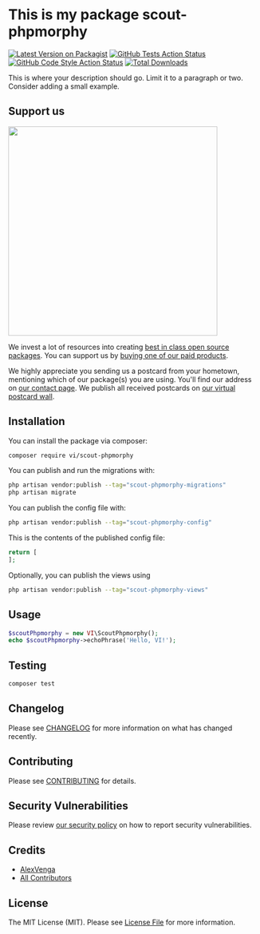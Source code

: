 # This is my package scout-phpmorphy

[![Latest Version on Packagist](https://img.shields.io/packagist/v/vi/scout-phpmorphy.svg?style=flat-square)](https://packagist.org/packages/vi/scout-phpmorphy)
[![GitHub Tests Action Status](https://img.shields.io/github/workflow/status/vi/scout-phpmorphy/run-tests?label=tests)](https://github.com/vi/scout-phpmorphy/actions?query=workflow%3Arun-tests+branch%3Amain)
[![GitHub Code Style Action Status](https://img.shields.io/github/workflow/status/vi/scout-phpmorphy/Fix%20PHP%20code%20style%20issues?label=code%20style)](https://github.com/vi/scout-phpmorphy/actions?query=workflow%3A"Fix+PHP+code+style+issues"+branch%3Amain)
[![Total Downloads](https://img.shields.io/packagist/dt/vi/scout-phpmorphy.svg?style=flat-square)](https://packagist.org/packages/vi/scout-phpmorphy)

This is where your description should go. Limit it to a paragraph or two. Consider adding a small example.

## Support us

[<img src="https://github-ads.s3.eu-central-1.amazonaws.com/scout-phpmorphy.jpg?t=1" width="419px" />](https://spatie.be/github-ad-click/scout-phpmorphy)

We invest a lot of resources into creating [best in class open source packages](https://spatie.be/open-source). You can support us by [buying one of our paid products](https://spatie.be/open-source/support-us).

We highly appreciate you sending us a postcard from your hometown, mentioning which of our package(s) you are using. You'll find our address on [our contact page](https://spatie.be/about-us). We publish all received postcards on [our virtual postcard wall](https://spatie.be/open-source/postcards).

## Installation

You can install the package via composer:

```bash
composer require vi/scout-phpmorphy
```

You can publish and run the migrations with:

```bash
php artisan vendor:publish --tag="scout-phpmorphy-migrations"
php artisan migrate
```

You can publish the config file with:

```bash
php artisan vendor:publish --tag="scout-phpmorphy-config"
```

This is the contents of the published config file:

```php
return [
];
```

Optionally, you can publish the views using

```bash
php artisan vendor:publish --tag="scout-phpmorphy-views"
```

## Usage

```php
$scoutPhpmorphy = new VI\ScoutPhpmorphy();
echo $scoutPhpmorphy->echoPhrase('Hello, VI!');
```

## Testing

```bash
composer test
```

## Changelog

Please see [CHANGELOG](CHANGELOG.md) for more information on what has changed recently.

## Contributing

Please see [CONTRIBUTING](CONTRIBUTING.md) for details.

## Security Vulnerabilities

Please review [our security policy](../../security/policy) on how to report security vulnerabilities.

## Credits

- [AlexVenga](https://github.com/vi)
- [All Contributors](../../contributors)

## License

The MIT License (MIT). Please see [License File](LICENSE.md) for more information.
